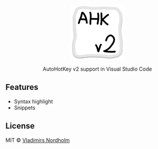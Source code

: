 <div align="center">
  <img src="https://github.com/vladdeSV/vscode-ahk2/blob/main/resource/icon.png?raw=true" height="150" width="150">
  <p>AutoHotKey v2 support in Visual Studio Code</p>
</div>

## Features
- Syntax highlight
- Snippets

## License
MIT © [Vladimirs Nordholm](https://github.com/vladdeSV)
